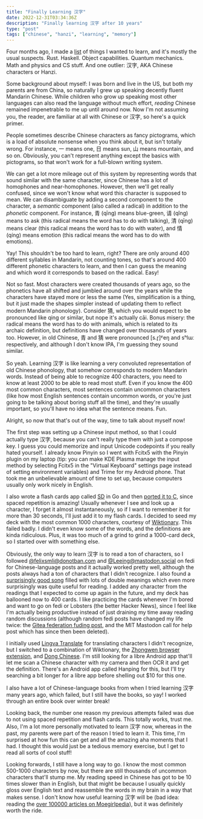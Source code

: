 ```yaml
---
title: "Finally Learning 汉字"
date: 2022-12-31T03:34:36Z
description: "Finally learning 汉字 after 10 years"
type: "post"
tags: ["chinese", "hanzi", "learning", "memory"]
---
```



Four months ago, I made a [list](https://git.exozy.me/a/website/commit/eed700d00b27b98b182e15d66412741b86e91bb4) of things I wanted to learn, and it's mostly the usual suspects. Rust. Haskell. Object capabilities. Quantum mechanics. Math and physics and CS stuff. And one outlier: 汉字, AKA Chinese characters or Hanzi.

Some background about myself: I was born and live in the US, but both my parents are from China, so naturally I grew up speaking decently fluent Mandarin Chinese. While children who grow up speaking most other languages can also read the language without much effort, *reading* Chinese remained impenetrable to me up until around now. Now I'm not assuming you, the reader, are familiar at all with Chinese or 汉字, so here's a quick primer.

People sometimes describe Chinese characters as fancy pictograms, which is a load of absolute nonsense when you think about it, but isn't totally wrong. For instance, 一 means one, 日 means sun, 山 means mountain, and so on. Obviously, you can't represent anything except the basics with pictograms, so that won't work for a full-blown writing system.

We can get a lot more mileage out of this system by representing words that sound similar with the same character, since Chinese has a lot of homophones and near-homophones. However, then we'll get really confused, since we won't know what word this character is supposed to mean. We can disambiguate by adding a second component to the character, a *semantic* component (also called a radical) in addition to the *phonetic* component. For instance, 青 (qīng) means blue-green, 请 (qǐng) means to ask (this radical means the word has to do with talking), 清 (qīng) means clear (this radical means the word has to do with water), and 情 (qíng) means emotion (this radical means the word has to do with emotions).

Yay! This shouldn't be too hard to learn, right? There are only around 400 different syllables in Mandarin, not counting tones, so that's around 400 different phonetic characters to learn, and then I can guess the meaning and which word it corresponds to based on the radical. Easy!

Not so fast. Most characters were created thousands of years ago, so the phonetics have all shifted and jumbled around over the years while the characters have stayed more or less the same (Yes, simplification is a thing, but it just made the shapes simpler instead of updating them to reflect modern Mandarin phonology). Consider 猜, which you would expect to be pronounced like qing or similar, but nope it's actually cāi. Bonus misery: the radical means the word has to do with animals, which is related to its archaic definition, but definitions have changed over thousands of years too. However, in old Chinese, 青 and 猜 were pronounced [s.r̥]ˤeŋ and sʰlɯː respectively, and although I don't know IPA, I'm guessing they sound similar.

So yeah. Learning 汉字 is like learning a very convoluted representation of old Chinese phonology, that somehow corresponds to modern Mandarin words. Instead of being able to recognize 400 characters, you need to know at least 2000 to be able to read most stuff. Even if you know the 400 most common characters, most sentences contain uncommon characters (like how most English sentences contain uncommon words, or you're just going to be talking about boring stuff all the time), and they're usually important, so you'll have no idea what the sentence means. Fun.

Alright, so now that that's out of the way, time to talk about myself now!

The first step was setting up a Chinese input method, so that I could actually type 汉字, because you can't really type them with just a compose key. I guess you could memorize and input Unicode codepoints if you really hated yourself. I already know Pinyin so I went with Fcitx5 with the Pinyin plugin on my laptop (tip: you can make KDE Plasma manage the input method by selecting Fcitx5 in the "Virtual Keyboard" settings page instead of setting environment variables) and Trime for my Android phone. That took me an unbelievable amount of time to set up, because computers usually only work nicely in English.

I also wrote a flash cards app called [SD](https://git.exozy.me/a/SD) in Go and then [ported it to C](https://git.exozy.me/a/SDC), since spaced repetition is amazing! Usually whenever I see and look up a character, I forget it almost instantaneously, so if I want to remember it for more than 30 seconds, I'll just add it to my flash cards. I decided to seed my deck with the most common 1000 characters, courtesy of [Wiktionary](https://en.wiktionary.org/wiki/Appendix:Mandarin_Frequency_lists/1-1000). This failed badly. I didn't even know some of the words, and the definitions are kinda ridiculous. Plus, it was too much of a grind to grind a 1000-card deck, so I started over with something else.

Obviously, the only way to learn 汉字 is to read a ton of characters, so I followed [@felixsmli@donotban.com](https://donotban.com/@felixsmli) and [@Leeing@mastodon.social](https://mastodon.social/@Leeing) on fedi for Chinese-language posts and it actually worked pretty well, although the posts always had a ton of characters that I didn't recognize. I also found a [surprisingly good song](https://lyricstranslate.com/en/b%C5%8D-l%C3%AD-x%C4%ABn-fragile.html) filled with lots of double meanings which even more surprisingly was quite useful for reading. I added any character from the readings that I expected to come up again in the future, and my deck has ballooned now to 400 cards. I like practicing the cards whenever I'm bored and want to go on fedi or Lobsters (the better Hacker News), since I feel like I'm actually being productive instead of just draining my time away reading random discussions (although random fedi posts have changed my life twice: the [Gitea federation fuding post](https://social.gitea.io/@gitea/107576791626052697), and the MIT Mastodon call for help post which has since then been deleted).

I initially used [Lingva Translate](https://lingva.ml/) for translating characters I didn't recognize, but I switched to a combination of Wiktionary, the [Zhongwen browser extension](https://github.com/cschiller/zhongwen), and [Dong Chinese](https://www.dong-chinese.com/dictionary/search). I'm still looking for a libre Android app that'll let me scan a Chinese character with my camera and then OCR it and get the definition. There's an Android app called Hanping for this, but I'll try searching a bit longer for a libre app before shelling out $10 for this one.

I also have a lot of Chinese-language books from when I tried learning 汉字 many years ago, which failed, but I still have the books, so yay! I worked through an entire book over winter break!

Looking back, the number one reason my previous attempts failed was due to not using spaced repetition and flash cards. This totally works, trust me. Also, I'm a lot more personally motivated to learn 汉字 now, whereas in the past, my parents were part of the reason I tried to learn it. This time, I'm surprised at how fun this can get and all the amazing aha moments that I had. I thought this would just be a tedious memory exercise, but I get to read all sorts of cool stuff!

Looking forwards, I still have a long way to go. I know the most common 500-1000 characters by now, but there are still thousands of uncommon characters that'll stump me. My reading speed in Chinese has got to be 10 times slower than in English, but that might be because I usually quickly gloss over English text and reassemble the words in my brain in a way that makes sense. I don't know how useful learning 汉字 will be (bad idea: reading the [over 100000 articles on Moegirlpedia](https://zh.moegirl.org.cn/Special:统计)), but it was definitely worth the ride.

